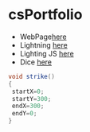 # csPortfolio

* WebPage[here]()
* Lightning [here](https://lunac25.github.io/lightning2/)
* Lighting JS [here]()
* Dice [here]()

```Java
void strike()
{
 startX=0;
 startY=300;
 endX=300;
 endY=0;
}
```
